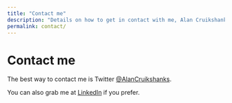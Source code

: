 ```yaml
---
title: "Contact me"
description: "Details on how to get in contact with me, Alan Cruikshanks"
permalink: contact/
---
```

# Contact me

The best way to contact me is Twitter [@AlanCruikshanks](https://twitter.com/AlanCruikshanks).

You can also grab me at [LinkedIn](https://www.linkedin.com/in/alan-cruikshanks/) if you prefer.
